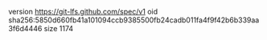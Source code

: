 version https://git-lfs.github.com/spec/v1
oid sha256:5850d660fb41a101094ccb9385500fb24cadb011fa4f9f42b6b339aa3f6d4446
size 1174
